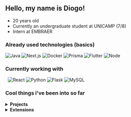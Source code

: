 ## Hello, my name is Diogo!
- 20 years old
- Currently an undergraduate student at UNICAMP (7/8)
- Intern at EMBRAER

### Already used technologies (basics)
![Java](https://img.shields.io/badge/Java-ED8B00?style=for-the-badge&logo=java&logoColor=white)
![Next.js](https://img.shields.io/badge/Next-f0f0f0?style=for-the-badge&logo=next.js&logoColor=black)
![Docker](https://img.shields.io/badge/Docker-0175C2?style=for-the-badge&logo=docker&logoColor=white)
![Prisma](https://img.shields.io/badge/Prisma-f0f0f0?style=for-the-badge&logo=Prisma&logoColor=black)
![Flutter](https://img.shields.io/badge/Flutter-02569B?style=for-the-badge&logo=flutter&logoColor=white)
![Node](https://img.shields.io/badge/Node.js-8BBF3D?style=for-the-badge&logo=node.js&logoColor=black)

### Currently working with 
&nbsp;
![React](https://img.shields.io/badge/React-20232A?style=for-the-badge&logo=react&logoColor=61DAFB)
![Python](https://img.shields.io/badge/Python-3776AD?style=for-the-badge&logo=python&logoColor=white)
![Flask](https://img.shields.io/badge/Flask-1386KD?style=for-the-badge&logo=flask&logoColor=white)
![MySQL](https://img.shields.io/badge/MySQL-DC712B?style=for-the-badge&logo=mysql&logoColor=white)

### Cool things i've been into so far
<details>
  <summary><b> Projects <b> </summary>
    
  #### [Memórias Covid19](https://memoriascovid19.unicamp.br) <br/>
  -> A high-impact social project that act as a memorial for reports shared by people around the world during the pandemics. I worked in this project during seven months, mainly with React and materialUI in the frontend and barely with node/typeORM in the backend. <br/>
   
  #### [Introductory Data Science Project](https://github.com/dyokinn/Data-Science-Projects) <br/>
  -> A project made with [Jhones](https://github.com/JhonesBR) as a evaluation criteria for subject in UNICAMP, in which we learned about data visualization and machine learning. You can find more details on the project Readme (link above).<br/>
    
  #### [Featmaker Bot](https://github.com/dyokinn/Featmaker-Bot-Twitter) <br/>
  -> A node.js twitter bot that posts random feats periodically, currently hosted on Heroku and active in [@FeatmakerBot](https://twitter.com/FeatmakerBot). <br/>
    
</details>
    
<details>
  <summary <b> Extensions <b></summary>
  
  #### [Mentoring for newcomers](https://www.prg.unicamp.br/mentoria/) <br/>
  -> A mentoring program offered by UNICAMP, which i've participated, that aimed helping the newcomers get used to the university environment, including tips, tricks and some helping hands with their subjects.<br/>
  
  #### [MIT Python Bootcamp](https://github.com/dyokinn/MIT-Python-Exercises-IPL-2021) <br/>
  -> A bootcamp of two weeks made in a partnership between MIT and UNICAMP. You can find more details about it in the link above <br/>
  
  #### [Deployed in my own crypto token + ethereum testnet](https://info.morpheusswap.app/pair/0x5e929428ed525e69468295e65f6a9bff69207953) <br/>
  -> I got engaged in a brazilian web3 festival which was giving NFT's for people which deployed their own Tokens on Fantom network (like an ETH fork) and added a liquidity pool for them. <br/>
  -> I also have a repo with a web3 playground that [can be found here](https://github.com/dyokinn/Solidity-Playground)
</details>

